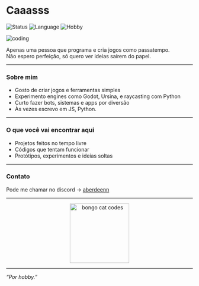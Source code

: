 # Caaasss

![Status](https://img.shields.io/badge/status-active-brightgreen)
![Language](https://img.shields.io/badge/language-Python-blue)
![Hobby](https://img.shields.io/badge/hobby-gaming-purple)

![coding](https://media.tenor.com/qP2ZEM3QBC8AAAAC/coding.gif)

Apenas uma pessoa que programa e cria jogos como passatempo.  
Não espero perfeição, só quero ver ideias saírem do papel.

---

### Sobre mim

- Gosto de criar jogos e ferramentas simples  
- Experimento engines como Godot, Ursina, e raycasting com Python  
- Curto fazer bots, sistemas e apps por diversão  
- Às vezes escrevo em JS, Python.

---

### O que você vai encontrar aqui

- Projetos feitos no tempo livre  
- Códigos que tentam funcionar  
- Protótipos, experimentos e ideias soltas

---

### Contato

Pode me chamar no discord -> [aberdeenn](https://discordapp.com/users/aberdeenn_)

---

<p align="center">
  <img src="https://media.tenor.com/0AVK0KD0towAAAAC/bongo-cat-codes.gif" width="160" alt="bongo cat codes">
</p>

---

*“Por hobby.”*
